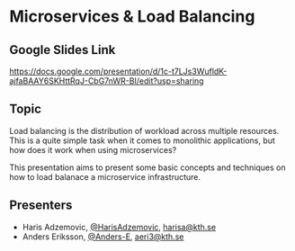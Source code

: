 # Microservices & Load Balancing

## Google Slides Link
https://docs.google.com/presentation/d/1c-t7LJs3WufldK-ajfaBAAY6SKHttRqJ-CbG7nWR-BI/edit?usp=sharing

## Topic
Load balancing is the distribution of workload across multiple resources. This is a quite simple task when it comes to monolithic applications, but how does it work when using microservices?

This presentation aims to present some basic concepts and techniques on how to load balanace a microservice infrastructure.


## Presenters
- Haris Adzemovic, [@HarisAdzemovic](https://github.com/HarisAdzemovic), harisa@kth.se
- Anders Eriksson, [@Anders-E](https://github.com/Anders-E), aeri3@kth.se
